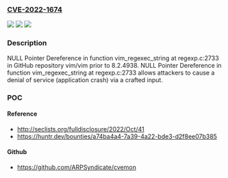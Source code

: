 ### [CVE-2022-1674](https://cve.mitre.org/cgi-bin/cvename.cgi?name=CVE-2022-1674)
![](https://img.shields.io/static/v1?label=Product&message=vim%2Fvim&color=blue)
![](https://img.shields.io/static/v1?label=Version&message=n%2Fa&color=blue)
![](https://img.shields.io/static/v1?label=Vulnerability&message=CWE-476%20NULL%20Pointer%20Dereference&color=brighgreen)

### Description

NULL Pointer Dereference in function vim_regexec_string at regexp.c:2733 in GitHub repository vim/vim prior to 8.2.4938. NULL Pointer Dereference in function vim_regexec_string at regexp.c:2733 allows attackers to cause a denial of service (application crash) via a crafted input.

### POC

#### Reference
- http://seclists.org/fulldisclosure/2022/Oct/41
- https://huntr.dev/bounties/a74ba4a4-7a39-4a22-bde3-d2f8ee07b385

#### Github
- https://github.com/ARPSyndicate/cvemon

